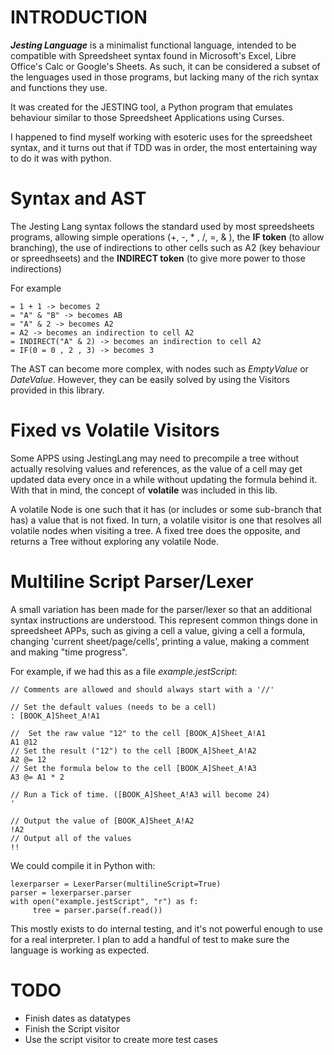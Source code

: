 # INTRODUCTION

***Jesting Language*** is a minimalist functional language, 
intended to be compatible with Spreedsheet syntax found 
in Microsoft's Excel, Libre Office's Calc or Google's 
Sheets. As such, it can be considered a subset of the 
lenguages used in those programs, but lacking many of the 
rich syntax and functions they use.

It was created for the JESTING tool, a Python program 
that emulates behaviour similar to those Spreedsheet 
Applications using Curses.

I happened to find myself working with esoteric uses for the 
spreedsheet syntax, and it turns out that if TDD was in order,
the most entertaining way to do it was with python.

# Syntax and AST

The Jesting Lang syntax follows the standard used by most
spreedsheets programs, allowing simple operations (+, -, *
, /, =, & ), the **IF token** (to allow branching), the use of 
indirections to other cells such as A2 (key behaviour or
spreedhseets) and the **INDIRECT token** (to give more power to 
those indirections)

For example

    = 1 + 1 -> becomes 2
    = "A" & "B" -> becomes AB
    = "A" & 2 -> becomes A2
    = A2 -> becomes an indirection to cell A2
    = INDIRECT("A" & 2) -> becomes an indirection to cell A2
    = IF(0 = 0 , 2 , 3) -> becomes 3

The AST can become more complex, with nodes such as 
*EmptyValue* or *DateValue*. However, they can be easily
solved by using the Visitors provided in this library.

# Fixed vs Volatile Visitors

Some APPS using JestingLang may need to precompile a tree 
without actually resolving values and references, as the 
value of a cell may get updated data every once in a while 
without updating the formula behind it. With that in mind,
the concept of **volatile** was included in this lib. 

A volatile Node is one such that it has (or includes or some 
sub-branch that has) a value that is not fixed. In turn, a 
volatile visitor is one that resolves all volatile nodes 
when visiting a tree. A fixed tree does the opposite, and 
returns a Tree without exploring any volatile Node. 


# Multiline Script Parser/Lexer

A small variation  has been made for the parser/lexer so
that an additional syntax instructions are understood. 
This represent common things done in spreedsheet APPs,
such as giving a cell a value, giving a cell a formula,
changing 'current sheet/page/cells', printing a value,
making a comment and making "time progress".

For example, if we had this as a file *example.jestScript*:

    // Comments are allowed and should always start with a '//'

    // Set the default values (needs to be a cell)
    : [BOOK_A]Sheet_A!A1

    //  Set the raw value "12" to the cell [BOOK_A]Sheet_A!A1
    A1 @12
    // Set the result ("12") to the cell [BOOK_A]Sheet_A!A2 
    A2 @= 12
    // Set the formula below to the cell [BOOK_A]Sheet_A!A3 
    A3 @= A1 * 2

    // Run a Tick of time. ([BOOK_A]Sheet_A!A3 will become 24) 
    '

    // Output the value of [BOOK_A]Sheet_A!A2 
    !A2
    // Output all of the values 
    !!

We could compile it in Python with:

    lexerparser = LexerParser(multilineScript=True)
    parser = lexerparser.parser
    with open("example.jestScript", "r") as f:
         tree = parser.parse(f.read())

This mostly exists to do internal testing, and it's not
powerful enough to use for a real interpreter. I plan to 
add a handful of test to make sure the language is working 
as expected.

# TODO

* Finish dates as datatypes
* Finish the Script visitor
* Use the script visitor to create more test cases
